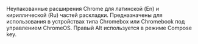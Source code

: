 Неупакованные расширения Chrome для латинской (En) и кириллической (Ru) частей раскладки.
Предназначены для использования в устройствах типа Chromebox или Chromebook под управлением ChromeOS.
Правый Alt используется в режиме Compose key.
